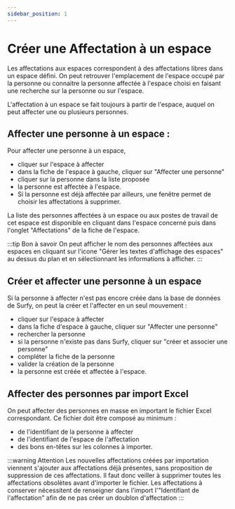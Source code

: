 ```yaml
---
sidebar_position: 1
---
```

# Créer une Affectation à un espace
Les affectations aux espaces correspondent à des affectations libres dans un espace défini. On peut retrouver l'emplacement de l'espace occupé par la personne ou connaitre la personne affectée à l'espace choisi en faisant une recherche sur la personne ou sur l'espace.

L'affectation à un espace se fait toujours à partir de l'espace, auquel on peut affecter une ou plusieurs personnes.

## Affecter une personne à un espace :

Pour affecter une personne à un espace,

-   cliquer sur l'espace à affecter
-   dans la fiche de l'espace à gauche, cliquer sur "Affecter une personne"
-   cliquer sur la personne dans la liste proposée
-   la personne est affectée à l'espace.
-   Si la personne est déjà affectée par ailleurs, une fenêtre permet de choisir les affectations à supprimer.

La liste des personnes affectées à un espace ou aux postes de travail de cet espace est disponible en cliquant dans l'espace concerné puis dans l'onglet "Affectations" de la fiche de l'espace.


:::tip Bon à savoir
On peut afficher le nom des personnes affectées aux espaces en cliquant sur l'icone "Gérer les textes d'affichage des espaces" au dessus du plan et en sélectionnant les informations à afficher.
:::


## Créer et affecter une personne à un espace

Si la personne à affecter n'est pas encore créée dans la base de données de Surfy, on peut la créer et l'affecter en un seul mouvement :

-   cliquer sur l'espace à affecter
-   dans la fiche d'espace à gauche, cliquer sur "Affecter une personne"
-   rechercher la personne
-   si la personne n'existe pas dans Surfy, cliquer sur "créer et associer une personne"
-   compléter la fiche de la personne
-   valider la création de la personne
-   la personne est créée et affectée à l'espace.


## Affecter des personnes par import Excel

On peut affecter des personnes en masse en important le fichier Excel correspondant.
Ce fichier doit être composé au minimum :
-   de l'identifiant de la personne à affecter
-   de l'identifiant de l'espace de l'affectation
-   des bons en-têtes sur les colonnes à importer.


:::warning Attention
Les nouvelles affectations créées par importation viennent s'ajouter aux affectations déjà présentes, sans proposition de suppression de ces affectations.
Il faut donc veiller à supprimer toutes les affectations  obsolètes avant d'importer le fichier.
Les affectations à conserver nécessitent de renseigner dans l'import l'"Identifiant de l'affectation" afin de ne pas créer un doublon d'affectation
:::

